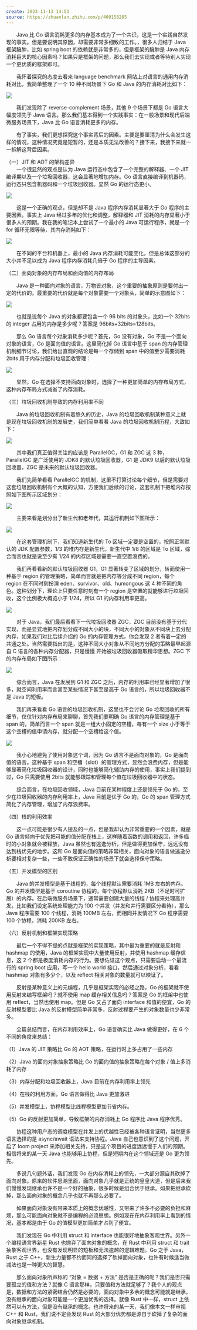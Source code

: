 ```yaml
---
create: 2023-11-13 14:53
source: https://zhuanlan.zhihu.com/p/409158265
---
```

　　Java 比 Go 语言消耗更多的内存基本成为了一个共识，这是一个实践自然发现的事实。但是要说明其原因，却需要非常多细致的工作。，很多人归结于 Java 框架臃肿，比如 spring boot 的依赖就是非常多的，但是框架的臃肿是 Java 内存消耗巨大的核心因素吗？如果只是框架的问题，那么我们去实现或者等待别人实现一个更优质的框架即可。

　　我怀着探究的态度去看来 language benchmark 网站上对语言的通用内存消耗对比，我简单整理了一个 10 种不同场景下 Go 和 Java 的内存消耗对比如下：

![](https://pic2.zhimg.com/v2-6a2d5c3c18ca1fed4b43a6a938b95ab1_r.jpg)

  
　　我们发现除了 reverse-complement 场景，其他 9 个场景下都是 Go 语言大幅度领先于 Java 语言。那么我们基本得到一个实践事实：在一般场景和现代后端微服务场景下，Java 比 Go 语言消耗更多的内存。

　　有了事实，我们更想探究这个事实背后的因素。主要是要厘清为什么会发生这样的情况，这种情况究竟是短暂的，还是本质无法改善的？接下来，我接下来就一一拆解这背后因素。

（一）JIT 和 AOT 的架构差异  
　　一个很显然的观点是认为 Java 运行态中包含了一个完整的解释器、一个 JIT 编译期以及一个垃圾回收器，这会显著地增加内存。Go 语言直接编译到机器码，运行态只包含机器码和一个垃圾回收器。显然 Go 的运行态更小。

![](https://pic1.zhimg.com/v2-89b22e45d0ad4cc8ccba53df8088ed4c_r.jpg)

　　这是一个正确的观点，但是却不是 Java 程序内存消耗显著大于 Go 程序的主要因素。事实上 Java 经过多年的优化和调整，解释器和 JIT 消耗的内存显著小于很多人的预期。我在我的笔记本上尝试了一个最小的 Java 可运行程序，就是一个 for 循环无限等待，其内存消耗如下：

![](https://pic2.zhimg.com/v2-b15532224d3882d3b09e7f5b427b282d_r.jpg)

　　在不同的平台和机器上，最小的 Java 内存消耗可能变化，但是总体这部分的大小并不足以成为 Java 程序内存消耗几倍于 Go 程序的主导因素。

（二）面向对象的内存布局和面向值的内存布局

　　Java 是一种面向对象的语言，万物皆对象，这个重要的抽象原则是要付出一定的代价的。最重要的代价就是每个对象需要一个对象头，简单的示意图如下：

![](https://pic3.zhimg.com/v2-2bc06f4c57b15c1acf11065d0cf4a6da_r.jpg)

　　也就是说每个 Java 的对象都要包含一个 96 bits 的对象头，比如一个 32bits 的 integer 占用的内存是多少呢？答案是 96bits+32bits=128bits。

　　那么 Go 语言每个对象消耗多少呢？首先，Go 没有对象，Go 不是一个面向对象的语言，Go 是面向值的语言。这里简化掉 Go 语言中基于 span 的内存管理机制细节讨论，我们给出直观的结论是每一个存储到 span 中的值至少需要消耗 2bits 用于内存分配和垃圾回收管理：

![](https://pic1.zhimg.com/v2-c8c6d3492789132f429a08ff978ece14_r.jpg)

　　显然，Go 在选择不支持面向对象时，选择了一种更加简单的内存布局方式，这种内存布局方式减省了内存消耗。

（三）垃圾回收机制导致的内存利用率不同

　　Java 的垃圾回收机制有着悠久的历史，Java 的垃圾回收机制某种意义上就是现在垃圾回收机制的发展史，我们简单看看 Java 的垃圾回收机制历程，大致如下：

![](https://pic4.zhimg.com/v2-7652d0104780918a45c3fc7b14c08523_r.jpg)

　　其中我们真正值得关注的应该是 ParallelGC，G1 和 ZGC 这 3 种，ParallelGC 是广泛使用的 JDK8 的默认垃圾回收器，G1 是 JDK9 以后的默认垃圾回收器，ZGC 是未来的默认垃圾回收器。

　　我们先简单看看 ParallelGC 的机制，这里不打算讨论每个细节，但是需要对这套垃圾回收机制有个大概的认知，方便我们后续的讨论，这套机制下把堆内存按照如下图所示区域划分：

![](https://pic4.zhimg.com/v2-43542b9d9afec3851a07de15fe4a64d3_r.jpg)

　　主要来看是划分出了新生代和老年代，其运行机制如下图所示：

![](https://pic3.zhimg.com/v2-09123c2fa85bfe3858c793c033074082_r.jpg)

　　在这套管理机制下，我们知道新生代的 To 区域一定要是空置的，按照正常默认的 JDK 配置参数，1/3 的堆内存是新生代，新生代中 1/8 的区域是 To 区域，综合而言也就是说至少有 1/24 的内存区域是需要一直空置浪费的。

　　我们再看看新的默认垃圾回收器 G1，G1 显著转变了区域的划分，转而使用一种基于 region 的管理策略，简单而言就是把内存等分成不同 region，每个 region 在不同时刻扮演 eden、survivor、old、humongous 这 4 种不同的角色。这种划分下，理论上只要任意时刻有一个 region 是空置的就能够进行垃圾回收，这个比例极大概览小于 1/24，所以 G1 的内存利用率更高。

![](https://pic1.zhimg.com/v2-bdd05e5125e1cf66e7525736f8e2138c_r.jpg)

　　对于 Java，我们最后看看下一代垃圾回收器 ZGC，ZGC 目前没有基于分代实现，而是显式地把内存划分成不同大小的块，不同大小的对象从不同块上去分配内存，如果我们对比后续介绍的 Go 的内存管理方式，你会发现 2 者有着一定的共通之处。当然需要指出的是，这种不同大小对象从不同地方分配的策略最早起源自 C 语言的各种内存分配器，只是慢慢 开始被垃圾回收器吸取精华思想。ZGC 下的内存布局如下图所示：

![](https://pic1.zhimg.com/v2-14c8a34d9e1c1876bb6859c086c0061c_r.jpg)

　　综合而言，Java 在发展到 G1 和 ZGC 之后，内存的利用率已经显著增加了很多，就空间利用率而言甚至某些情况下甚至是高于 Go 语言的，所以垃圾回收器不是 Java 的短板。

　　我们再来看看 Go 语言的垃圾回收机制，这里也不会讨论 Go 垃圾回收的所有细节，仅仅针对内存布局来聊聊，首先我们要明确 Go 语言的内存管理是基于 span 的，简单而言一个 span 就是一组大小固定的空槽，每有一个 size 小于等于这个空槽的值申请内存，就分配一个空槽给这个值。

![](https://pic3.zhimg.com/v2-8620991b5f49284bb2b6045fc28bac2a_r.jpg)

　　我小心地避免了使用对象这个词，因为 Go 语言不是面向对象的，Go 是面向值的语言。这种基于 span 和空槽（slot）的管理方式，显然会浪费内存，但是能够显著简化垃圾回收器的设计，同时也能够简化辅助内存的使用，事实上我们提到过，Go 只需要使用 2bits 就能够跟踪和管理每个值在垃圾回收器中的状态。

　　综合而言，在垃圾回收领域，Java 目前在某种程度上还是领先于 Go 的，至少在垃圾回收器的内存利用率上，Java 目前是优于 Go 的，Go 的 span 管理方式简化了内存管理，增加了内存浪费率。

（四）栈的利用效率

　　这一点可能是很少有人提及的一点，但是我却认为非常重要的一个因素，就是 Go 语言倾向于优先把可能的值分配在栈上，这样随着函数的调用和返回，许多临时的小对象就会被释放，Java 虽然也有逃逸分析，但是做得更加保守，远远没有达到栈优先的地步。这和 Go 是面向值的策略非常相关，面向对象的语言做逃逸分析要相对复杂一些，一些不敢保证正确性的场景下就会选择保守策略。

（五）并发模型的区别

　　Java 的并发模型是基于线程的，每个线程默认需要消耗 1MB 左右的内存。Go 的并发模型是基于 coroutine 协程的，每个协程默认消耗 2KB（不足时可扩展）的内存。在后端微服务场景下，通常需要创建大量的线程 / 协程来处理高并发。比如我们设定系统处理能力为 100 个并发（并发和并行需要区分看待），那么 Java 程序需要 100 个线程，消耗 100MB 左右，而相同并发情况下 Go 程序需要 100 个协程，消耗 200KB 左右。

（六）反射机制和框架实现策略

　　最后一个不得不提的点就是框架的实现策略，其中最为重要的就是反射和 hashmap 的使用，Java 的框架实现中大量使用反射，并使用 hashmap 缓存信息，这 2 个都是极度消耗内存的行为。要想佐证这个观点，只需要启动一个最流行的 spring boot 应用，写一个 hello world 接口，然后通过对象分析，看看 hashmap 对象有多少个，以及 reflect 相关对象的数量就可以映证了。

　　反射是某种意义上的元编程，几乎是框架实现的必经之路，Go 的框架就不使用反射来编写框架吗？就不使用 map 缓存相关信息吗？答案是 Go 的框架中也使用 reflect，当然也使用 map。但是 Go 又占了面向 interface 和值的便宜，Go 的反射模型要比 Java 的反射模型简单非常多，反射过程要产生的对象数量也少非常多。

　　全篇总结而言，在内存利用效率上，Go 语言确实比 Java 做得更好，在 6 个不同的角度来总结：

（1）Java 的 JIT 策略比 Go 的 AOT 策略，在运行时上多占用了一些内存

（2）Java 的面向对象抽象策略比 Go 的面向值的抽象策略在每个对象 / 值上多消耗了内存

（3）内存分配和垃圾回收器上，Java 目前在内存利用率上领先

（4）在栈的利用方面，Go 语言做得比 Java 更加激进

（5）并发模型上，协程模型比线程模型更加节省内存。

（5）Go 的反射更加简单，导致框架的内存消耗上 Go 程序比 Java 程序优秀。

　　协程这种用户态的调度模型在并发上的优越性已经被各种语言证明，当然更多语言选择的是 async/await 语法来支持协程。Java 自己也意识到了这个问题，开启了 loom project 来添加相关支持，只是这个项目的进度远远慢于人们的预期。相信将来的某一天 Java 也能够用上协程，但是短期内在这个领域还是 Go 更为领先。

　　多说几句题外话，我们发现 Go 在内存消耗上的领先，一大部分源自其砍掉了面向对象。原来的软件思潮里面，面向对象几乎就是正统的皇皇大道，但是后来我们慢慢发现继承也许不是一个好的抽象，很多时候是组合优于继承。如果把继承砍掉，那么面向对象的概念几乎也就不再那么必要了。

　　如果面向对象没有带来本质上的概念优越性，又带来了许多不必要的负担和麻烦，那么可能面向对象就不是编程的必须思想。例如现在在内存利用率上看到的情况，基本都是由于 Go 的值模型更加简单才占到了便宜。

　　我们发现在 Go 中利用 struct 和 interface 也能很好地抽象客观世界。另外一个编程语言界新星 Rust 也抛弃了面向对象的概念，在 Rust 中利用 struct 和 trait 抽象客观世界，也没有发现明显的短板和无法逾越的逻辑难题。Go 之于 Java，Rust 之于 C++，新生力量都不约而同的选择了砍掉面向对象，也许有时候适当做减法也是一种更大的智慧。

　　那么面向对象所声称的 “对象 = 数据 + 方法” 是否是正确的呢？我们是否只需要孤立的值和方法？就像 C 语言那样，只要值和方法就足够了？我个人的观点是，数据和方法的紧密结合仍然是必要的，面向对象中多余的概念可能就是继承，没有继承的面向对象可能是一个更加优秀的选择。就像 Rust 中一样，struct 上依然可以有方法，但是没有继承的概念。也许将来的某一天，我们像本文一样审视 C++ 和 Rust，我们说不定会发现 Rust 的大部分优势都是源自于砍掉了复杂的面向对象继承机制。